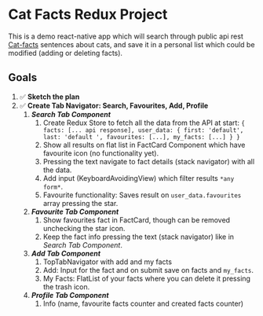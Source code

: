 # Cat Facts Redux Project

This is a demo react-native app which will search through public api rest [Cat-facts](https://alexwohlbruck.github.io/cat-facts/docs/)
sentences about cats, and save it in a personal list which could be modified (adding or deleting facts).

## Goals

1. ✅ **Sketch the plan**
2. ✅ **Create Tab Navigator: Search, Favourites, Add, Profile**
   1. **_Search Tab Component_**
      1. Create Redux Store to fetch all the data from the API at start:
         `{ facts: [... api response], user_data: { first: 'default', last: 'default ', favourites: [...], my_facts: [...] } }`
      2. Show all results on flat list in FactCard Component which have favourite icon (no functionality yet).
      3. Pressing the text navigate to fact details (stack navigator) with all the data.
      4. Add input (KeyboardAvoidingView) which filter results `*any form*`.
      5. Favourite functionality: Saves result on `user_data.favourites` array pressing the star.
   2. **_Favourite Tab Component_**
      1. Show favourites fact in FactCard, though can be removed unchecking the star icon.
      2. Keep the fact info pressing the text (stack navigator) like in _Search Tab Component_.
   3. **_Add Tab Component_**
      1. TopTabNavigator with add and my facts
      2. Add: Input for the fact and on submit save on facts and `my_facts`.
      3. My Facts: FlatList of your facts where you can delete it pressing the trash icon.
   4. **_Profile Tab Component_**
      1. Info (name, favourite facts counter and created facts counter)
